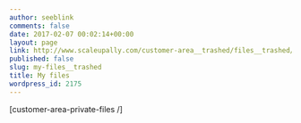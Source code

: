 ```yaml
---
author: seeblink
comments: false
date: 2017-02-07 00:02:14+00:00
layout: page
link: http://www.scaleupally.com/customer-area__trashed/files__trashed/my-files__trashed/
published: false
slug: my-files__trashed
title: My files
wordpress_id: 2175
---
```


[customer-area-private-files /]

